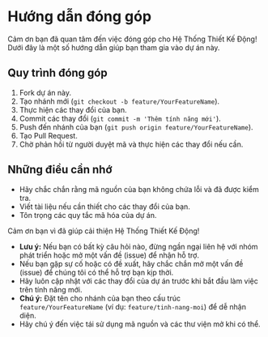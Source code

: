 # Hướng dẫn đóng góp

Cảm ơn bạn đã quan tâm đến việc đóng góp cho Hệ Thống Thiết Kế Động! Dưới đây là một số hướng dẫn giúp bạn tham gia vào dự án này.

## Quy trình đóng góp
1. Fork dự án này.
2. Tạo nhánh mới (`git checkout -b feature/YourFeatureName`).
3. Thực hiện các thay đổi của bạn.
4. Commit các thay đổi (`git commit -m 'Thêm tính năng mới'`).
5. Push đến nhánh của bạn (`git push origin feature/YourFeatureName`).
6. Tạo Pull Request.
7. Chờ phản hồi từ người duyệt mã và thực hiện các thay đổi nếu cần.

## Những điều cần nhớ
- Hãy chắc chắn rằng mã nguồn của bạn không chứa lỗi và đã được kiểm tra.
- Viết tài liệu nếu cần thiết cho các thay đổi của bạn.
- Tôn trọng các quy tắc mã hóa của dự án.

Cảm ơn bạn vì đã giúp cải thiện Hệ Thống Thiết Kế Động!

- **Lưu ý:** Nếu bạn có bất kỳ câu hỏi nào, đừng ngần ngại liên hệ với nhóm phát triển hoặc mở một vấn đề (issue) để nhận hỗ trợ.
- Nếu bạn gặp sự cố hoặc có đề xuất, hãy chắc chắn mở một vấn đề (issue) để chúng tôi có thể hỗ trợ bạn kịp thời.
- Hãy luôn cập nhật với các thay đổi của dự án trước khi bắt đầu làm việc trên tính năng mới.
- **Chú ý:** Đặt tên cho nhánh của bạn theo cấu trúc `feature/YourFeatureName` (ví dụ: `feature/tinh-nang-moi`) để dễ nhận diện.
- Hãy chú ý đến việc tái sử dụng mã nguồn và các thư viện mở khi có thể.